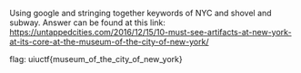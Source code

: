 Using google and stringing together keywords of NYC and shovel and subway. Answer can be found at this link: https://untappedcities.com/2016/12/15/10-must-see-artifacts-at-new-york-at-its-core-at-the-museum-of-the-city-of-new-york/

flag: uiuctf{museum_of_the_city_of_new_york}
